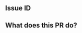 ## Issue ID

<!-- Fill in an issue ID or type "N/A" if there isn't one -->

## What does this PR do?

<!-- What are we reviewing? -->
